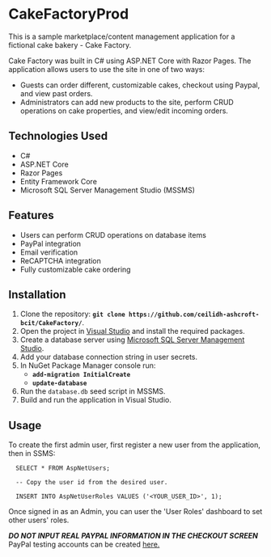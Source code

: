 # CakeFactoryProd

This is a sample marketplace/content management application for a fictional cake bakery - Cake Factory.

Cake Factory was built in C# using ASP.NET Core with Razor Pages. The application allows users to use the site in one of two ways:
- Guests can order different, customizable cakes, checkout using Paypal, and view past orders.
- Administrators can add new products to the site, perform CRUD operations on cake properties, and view/edit incoming orders.

## Technologies Used

  - C#
  - ASP.NET Core
  - Razor Pages
  - Entity Framework Core
  - Microsoft SQL Server Management Studio (MSSMS)
    
## Features

  - Users can perform CRUD operations on database items
  - PayPal integration
  - Email verification
  - ReCAPTCHA integration
  - Fully customizable cake ordering
  
## Installation

  1. Clone the repository: <b>`git clone https://github.com/ceilidh-ashcroft-bcit/CakeFactory/`</b>.
  2. Open the project in <a href="https://visualstudio.microsoft.com">Visual Studio</a> and install the required packages.
  3. Create a database server using <a href= "https://learn.microsoft.com/en-us/sql/ssms/download-sql-server-management-studio-ssms?view=sql-server-ver16">Microsoft SQL Server Management Studio</a>.
  4. Add your database connection string in user secrets.
  5. In NuGet Package Manager console run: 
      - <b>`add-migration InitialCreate`</b>
      - <b>`update-database`</b>
  6. Run the `database.db` seed script in MSSMS.
  7. Build and run the application in Visual Studio.
  
  ## Usage
  
To create the first admin user, first register a new user from the application, then in SSMS:
    
      SELECT * FROM AspNetUsers;
 
      -- Copy the user id from the desired user.

      INSERT INTO AspNetUserRoles VALUES ('<YOUR_USER_ID>', 1);
  
Once signed in as an Admin, you can user the 'User Roles' dashboard to set other users' roles.


***DO NOT INPUT REAL PAYPAL INFORMATION IN THE CHECKOUT SCREEN***
      PayPal testing accounts can be created <a href="https://developer.paypal.com">here.</a>
